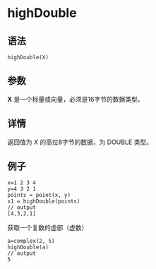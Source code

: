 # highDouble

## 语法

`highDouble(X)`

## 参数

**X** 是一个标量或向量，必须是16字节的数据类型。

## 详情

返回值为 *X* 的高位8字节的数据，为 DOUBLE 类型。

## 例子

```
x=1 2 3 4
y=4 3 2 1
points = point(x, y)
x1 = highDouble(points)
// output
[4,3,2,1]
```

获取一个复数的虚部（虚数）

```
a=complex(2, 5)
highDouble(a)
// output
5
```

